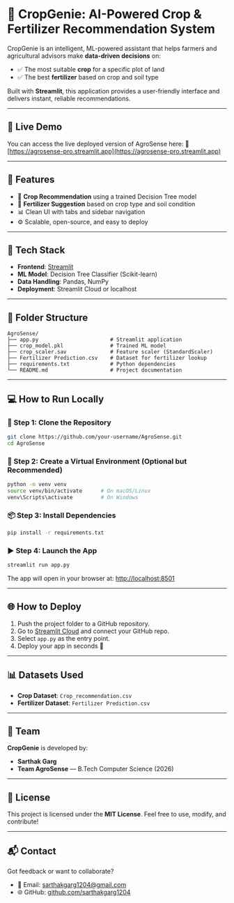 
# 🌾 CropGenie: AI-Powered Crop & Fertilizer Recommendation System

CropGenie is an intelligent, ML-powered assistant that helps farmers and agricultural advisors make **data-driven decisions** on:

- ✅ The most suitable **crop** for a specific plot of land
- ✅ The best **fertilizer** based on crop and soil type

Built with **Streamlit**, this application provides a user-friendly interface and delivers instant, reliable recommendations.

---

## 🚀 Live Demo

You can access the live deployed version of AgroSense here:
🔗 [https://agrosense-pro.streamlit.app](https://agrosense-pro.streamlit.app)

---

## 🚀 Features

- 🌱 **Crop Recommendation** using a trained Decision Tree model
- 💊 **Fertilizer Suggestion** based on crop type and soil condition
- 📊 Clean UI with tabs and sidebar navigation
- ⚙️ Scalable, open-source, and easy to deploy

---

## 🧪 Tech Stack

- **Frontend**: [Streamlit](https://streamlit.io)
- **ML Model**: Decision Tree Classifier (Scikit-learn)
- **Data Handling**: Pandas, NumPy
- **Deployment**: Streamlit Cloud or localhost

---

## 📁 Folder Structure

```
AgroSense/
├── app.py                       # Streamlit application
├── crop_model.pkl               # Trained ML model
├── crop_scaler.sav              # Feature scaler (StandardScaler)
├── Fertilizer Prediction.csv    # Dataset for fertilizer lookup
├── requirements.txt             # Python dependencies
└── README.md                    # Project documentation
```

---

## 💻 How to Run Locally

### 🔧 Step 1: Clone the Repository

```bash
git clone https://github.com/your-username/AgroSense.git
cd AgroSense
```

### 🐍 Step 2: Create a Virtual Environment (Optional but Recommended)

```bash
python -m venv venv
source venv/bin/activate      # On macOS/Linux
venv\Scripts\activate         # On Windows
```

### 📦 Step 3: Install Dependencies

```bash
pip install -r requirements.txt
```

### ▶️ Step 4: Launch the App

```bash
streamlit run app.py
```

The app will open in your browser at:
[http://localhost:8501](http://localhost:8501)

---

## 🌐 How to Deploy

1. Push the project folder to a GitHub repository.
2. Go to [Streamlit Cloud](https://share.streamlit.io) and connect your GitHub repo.
3. Select `app.py` as the entry point.
4. Deploy your app in seconds 🚀

---

## 📊 Datasets Used

- **Crop Dataset**: `Crop_recommendation.csv`
- **Fertilizer Dataset**: `Fertilizer Prediction.csv`

---

## 👥 Team

**CropGenie** is developed by:
- **Sarthak Garg**
- **Team AgroSense** — B.Tech Computer Science (2026)

---

## 📌 License

This project is licensed under the **MIT License**.
Feel free to use, modify, and contribute!

---

## 📬 Contact

Got feedback or want to collaborate?

- 📧 Email: [sarthakgarg1204@gmail.com](mailto:sarthakgarg1204@gmail.com)
- 🌐 GitHub: [github.com/sarthakgarg1204](https://github.com/sarthakgarg1204)
